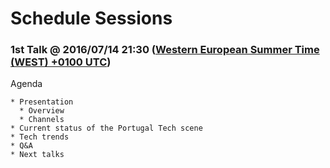 # Schedule Sessions #

### 1st Talk @ 2016/07/14 21:30 ([Western European Summer Time (WEST) +0100 UTC](http://www.worldtimeserver.com/current_time_in_PT.aspx)) ###

Agenda

	* Presentation
	  * Overview
	  * Channels
	* Current status of the Portugal Tech scene
	* Tech trends
	* Q&A
	* Next talks


